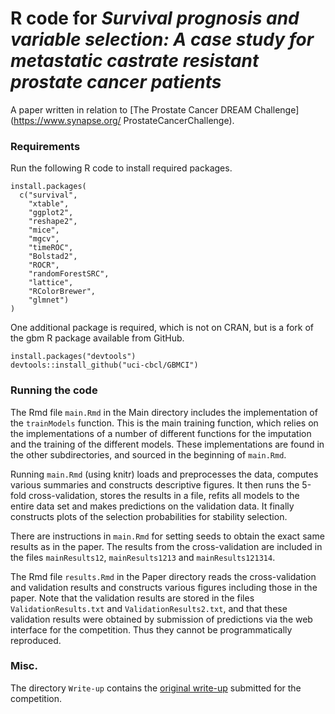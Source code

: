 # R code for *Survival prognosis and variable selection: A case study for metastatic castrate resistant prostate cancer patients*

A paper written in relation to [The Prostate Cancer DREAM Challenge](https://www.synapse.org/ ProstateCancerChallenge).

### Requirements

Run the following R code to install required packages.

```
install.packages(
  c("survival",
    "xtable",
    "ggplot2",
    "reshape2",
    "mice",
    "mgcv",
    "timeROC",
    "Bolstad2",
    "ROCR",
    "randomForestSRC",
    "lattice",
    "RColorBrewer",
    "glmnet")
)
```

One additional package is required, which is not on CRAN, but is a fork of 
the gbm R package available from GitHub.

```
install.packages("devtools")
devtools::install_github("uci-cbcl/GBMCI")
```

### Running the code

The Rmd file `main.Rmd` in the Main directory includes the implementation of the `trainModels` function. This is 
the main training function, which relies on the implementations of a number of different functions 
for the imputation and the training of the different models. These implementations are found in the other subdirectories,
and sourced in the beginning of `main.Rmd`. 

Running `main.Rmd` (using knitr) loads and preprocesses the data, computes various 
summaries and constructs descriptive figures. It then runs the 5-fold cross-validation, stores the results in a file, 
refits all models to the entire data set and makes predictions on the validation data. It finally constructs plots 
of the selection probabilities for stability selection.

There are instructions in `main.Rmd` for setting seeds to obtain the exact same results as in the paper. The results from
the cross-validation are included in the files `mainResults12`, `mainResults1213` and `mainResults121314`. 

The Rmd file `results.Rmd` in the Paper directory reads the cross-validation and validation results and constructs 
various figures including those in the paper. Note that the validation results are stored in the files `ValidationResults.txt` and 
`ValidationResults2.txt`, and that these validation results were obtained by submission of predictions via 
the web interface for the competition. Thus they cannot be programmatically reproduced. 

### Misc.

The directory `Write-up` contains the [original write-up](https://www.synapse.org/#!Synapse:syn4260742/wiki/234778) submitted for the competition.

